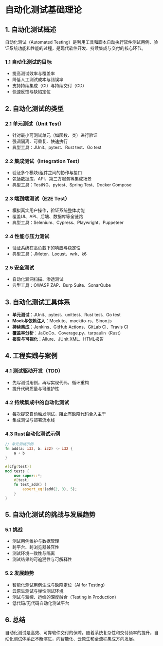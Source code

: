 # 自动化测试基础理论

## 1. 自动化测试概述

自动化测试（Automated Testing）是利用工具和脚本自动执行软件测试用例、验证系统功能和性能的过程，是现代软件开发、持续集成与交付的核心环节。

### 1.1 自动化测试的目标

- 提高测试效率与覆盖率
- 降低人工测试成本与错误率
- 支持持续集成（CI）与持续交付（CD）
- 快速反馈与缺陷定位

## 2. 自动化测试的类型

### 2.1 单元测试（Unit Test）

- 针对最小可测试单元（如函数、类）进行验证
- 强调隔离、可重复、快速执行
- 典型工具：JUnit、pytest、Rust test、Go test

### 2.2 集成测试（Integration Test）

- 验证多个模块/组件之间的协作与接口
- 包括数据库、API、第三方服务等集成场景
- 典型工具：TestNG、pytest、Spring Test、Docker Compose

### 2.3 端到端测试（E2E Test）

- 模拟真实用户操作，验证系统整体功能
- 覆盖UI、API、后端、数据库等全链路
- 典型工具：Selenium、Cypress、Playwright、Puppeteer

### 2.4 性能与压力测试

- 验证系统在高负载下的响应与稳定性
- 典型工具：JMeter、Locust、wrk、k6

### 2.5 安全测试

- 自动化漏洞扫描、渗透测试
- 典型工具：OWASP ZAP、Burp Suite、SonarQube

## 3. 自动化测试工具体系

- **单元测试**：JUnit、pytest、unittest、Rust test、Go test
- **Mock与依赖注入**：Mockito、mockito-rs、Sinon.js
- **持续集成**：Jenkins、GitHub Actions、GitLab CI、Travis CI
- **覆盖率分析**：JaCoCo、Coverage.py、tarpaulin（Rust）
- **报告与可视化**：Allure、JUnit XML、HTML报告

## 4. 工程实践与案例

### 4.1 测试驱动开发（TDD）

- 先写测试用例，再写实现代码，循环重构
- 提升代码质量与可维护性

### 4.2 持续集成中的自动化测试

- 每次提交自动触发测试，阻止有缺陷代码合入主干
- 集成测试与部署流水线

### 4.3 Rust自动化测试示例

```rust
// 单元测试示例
fn add(a: i32, b: i32) -> i32 {
    a + b
}

#[cfg(test)]
mod tests {
    use super::*;
    #[test]
    fn test_add() {
        assert_eq!(add(2, 3), 5);
    }
}
```

## 5. 自动化测试的挑战与发展趋势

### 5.1 挑战

- 测试用例维护与数据管理
- 跨平台、跨浏览器兼容性
- 测试环境一致性与隔离
- 测试结果的可追溯性与可解释性

### 5.2 发展趋势

- 智能化测试用例生成与缺陷定位（AI for Testing）
- 云原生测试与弹性测试环境
- 测试与监控、运维的深度融合（Testing in Production）
- 低代码/无代码自动化测试平台

## 6. 总结

自动化测试是高效、可靠软件交付的保障。随着系统复杂性和交付频率的提升，自动化测试体系正不断演进，向智能化、云原生和全流程集成方向发展。
